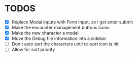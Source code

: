 # TODOS

- [x] Replace Modal inputs with Form Input, so I get enter submit
- [x] Make the encounter management buttons Icons
- [x] Make the new character a modal
- [x] Move the Debug file information into a sidebar
- [ ] Don't auto sort the characters until re-sort icon is hit
- [ ] Allow for sort priority